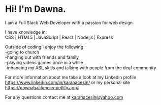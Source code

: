 # Hi! I'm Dawna.

I am a Full Stack Web Developer with a passion for web design.

I have knowledge in: <br />
CSS | HTML5 | JavaScript | React | Node.js | Express

Outside of coding I enjoy the following: <br />
  -going to church <br />
  -hanging out with friends and family <br />
  -playing videos games once in a while <br />
  -inhancing my ASL skills and talking with people from the deaf community <br />
  

For more information about me take a look at my Linkedin profile https://www.linkedin.com/in/karanacesin/ or my personal site https://dawnabackmeier.netlify.app/

For any questions contact me at karanacesin@yahoo.com
